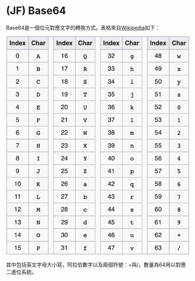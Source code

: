 # \(JF\) Base64

Base64是一個位元對應文字的轉換方式。表格來自[Wikipedia](https://en.wikipedia.org/wiki/Base64)如下：

![](../../.gitbook/assets/screen-shot-2018-12-26-at-12.58.15-pm.png)

其中包括英文字母大小寫，阿拉伯數字以及兩個符號：+與/。數量為64用以對應二進位系統。


